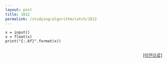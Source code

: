 ```yaml
---
layout: post
title: 1012
permalink: /studying/algorithm/catch/1012
---
```


```
x = input()
x = float(x)
print("{:.6f}".format(x))


```
  
    
    
<div style="text-align: right"> <a href = 'https://namhyo01.github.io/studying/algorithm/catch'> [이전으로] </a> </div>
